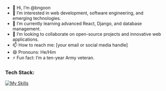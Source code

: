 - 👋 Hi, I’m @bngoon
- 👀 I’m interested in web development, software engineering, and emerging technologies.
- 🌱 I’m currently learning advanced React, Django, and database management.
- 💞️ I’m looking to collaborate on open-source projects and innovative web applications.
- 📫 How to reach me: [your email or social media handle]
- 😄 Pronouns: He/Him
- ⚡ Fun fact: I’m a ten-year Army veteran.

### Tech Stack:
[![My Skills](https://skillicons.dev/icons?i=js,html,css,react,mongodb,postgres,mysql,express,nodejs,docker,django,python,java,kotlin,figma&theme=light)](https://skillicons.dev)
